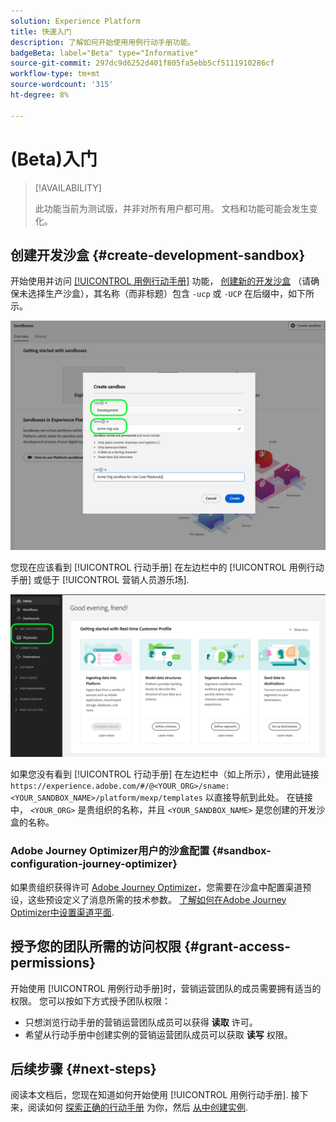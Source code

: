 ```yaml
---
solution: Experience Platform
title: 快速入门
description: 了解如何开始使用用例行动手册功能。
badgeBeta: label="Beta" type="Informative"
source-git-commit: 297dc9d6252d401f805fa5ebb5cf5111910286cf
workflow-type: tm+mt
source-wordcount: '315'
ht-degree: 8%

---
```



# (Beta)入门

>[!AVAILABILITY]
>
>此功能当前为测试版，并非对所有用户都可用。 文档和功能可能会发生变化。

## 创建开发沙盒 {#create-development-sandbox}

开始使用并访问 [[!UICONTROL 用例行动手册]](/help/use-case-playbooks/playbooks/overview.md) 功能， [创建新的开发沙盒](/help/sandboxes/ui/user-guide.md#create) （请确保未选择生产沙盒），其名称（而非标题）包含 `-ucp` 或 `-UCP` 在后缀中，如下所示。

![为用例行动手册创建开发沙盒](/help/use-case-playbooks/assets/playbooks/get-started/create-sandbox-ucp.png)

您现在应该看到 [!UICONTROL 行动手册] 在左边栏中的 [!UICONTROL 用例行动手册] 或低于 [!UICONTROL 营销人员游乐场].

![创建沙盒后UI中的用例行动手册。](/help/use-case-playbooks/assets/playbooks/get-started/ucp-sandbox-in-ui.png)

如果您没有看到 [!UICONTROL 行动手册] 在左边栏中（如上所示），使用此链接 `https://experience.adobe.com/#/@<YOUR_ORG>/sname:<YOUR_SANDBOX_NAME>/platform/mexp/templates` 以直接导航到此处。 在链接中， `<YOUR_ORG>` 是贵组织的名称，并且 `<YOUR_SANDBOX_NAME>` 是您创建的开发沙盒的名称。

### Adobe Journey Optimizer用户的沙盒配置 {#sandbox-configuration-journey-optimizer}

如果贵组织获得许可 [Adobe Journey Optimizer](https://experienceleague.adobe.com/docs/journey-optimizer/using/ajo-home.html?lang=zh-Hans)，您需要在沙盒中配置渠道预设，这些预设定义了消息所需的技术参数。 [了解如何在Adobe Journey Optimizer中设置渠道平面](https://experienceleague.adobe.com/docs/journey-optimizer/using/configuration/channel-surfaces.html?lang=zh-Hans).

## 授予您的团队所需的访问权限 {#grant-access-permissions}

开始使用 [!UICONTROL 用例行动手册]时，营销运营团队的成员需要拥有适当的权限。 您可以按如下方式授予团队权限：

* 只想浏览行动手册的营销运营团队成员可以获得 **读取** 许可。
* 希望从行动手册中创建实例的营销运营团队成员可以获取 **读写** 权限。

## 后续步骤 {#next-steps}

阅读本文档后，您现在知道如何开始使用 [!UICONTROL 用例行动手册]. 接下来，阅读如何 [探索正确的行动手册](/help/use-case-playbooks/playbooks/discover.md) 为你，然后 [从中创建实例](/help/use-case-playbooks/playbooks/create-share-reuse.md).
